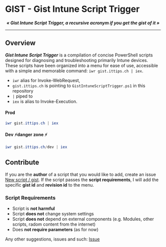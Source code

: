 # GIST - Gist Intune Script Trigger

***<p style="text-align: center;">« Gist Intune Script Trigger, a recursive acronym if you get the gist of it »</p>***

---

## Overview

***Gist Intune Script Trigger*** is a compilation of concise PowerShell scripts designed for diagnosing and troubleshooting primarily Intune devices. These scripts have been organized into a menu for ease of use, accessible with a simple and memorable command: ```iwr gist.ittips.ch | iex```.

- ```iwr``` alias for Invoke-WebRequest,
- ```gist.ittips.ch``` is pointing to ```GistIntuneScriptTrigger.ps1``` in this repository
- ```|``` piped to
- ```iex``` is alias to Invoke-Execution.

#### Prod

```powershell
iwr gist.ittips.ch | iex
```

#### Dev ⚡danger zone ⚡

```powershell
iwr gist.ittips.ch/dev | iex
```

## Contribute

If you are the **author** of a script that you would like to add, create an issue [New script / gist](https://github.com/MrWyss-MSFT/gist/issues/new?assignees=&labels=new+script&projects=&template=new-script.md&title=New+Script%3A+%5BYourScriptName%5Dissues/new/choose). If the script passes the **script requirements**, I will add the specific **gist id** and **revision id** to the menu.

### Script Requirements

- Script is **not harmful**
- Script **does not** change system settings
- Script **does not** depend on external components (e.g. Modules, other scripts, radom content from the internet)
- Does **not require parameters** (as for now)

Any other suggestions, issues and such:  [Issue](https://github.com/MrWyss-MSFT/gist/issues/new/choose)
